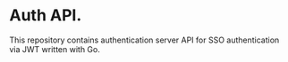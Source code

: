 # Auth API.
This repository contains authentication server API for SSO authentication via JWT written with Go.
